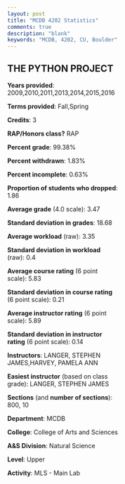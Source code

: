 ```yaml
---
layout: post
title: "MCDB 4202 Statistics"
comments: true
description: "blank"
keywords: "MCDB, 4202, CU, Boulder"
--- 
```

<head>
<script src="https://ajax.googleapis.com/ajax/libs/jquery/2.1.3/jquery.min.js"></script>
<script src="https://dl.dropboxusercontent.com/s/pc42nxpaw1ea4o9/highcharts.js?dl=0"></script>
<!-- <script src="../assets/js/highcharts.js"></script> -->
<style type="text/css">@font-face {
	font-family: "Bebas Neue";
	src: url(https://www.filehosting.org/file/details/544349/BebasNeue%20Regular.otf) format("opentype");
	}
	h1.Bebas { 
		font-family: "Bebas Neue", Verdana, Tahoma;
	}
</style>
</head>
<body>
	<div id="container" style="float: right; width: 45%; height: 88%; margin-left: 2.5%; margin-right: 2.5%;"></div>
	<script language="JavaScript">
		$(document).ready(function() {
		var chart = {type: 'column'};
		var title = {text: 'Grade Distribution'};
		var xAxis = {categories: ['A','B','C','D','F'],crosshair: true};
		var yAxis = {min: 0,title: {text: 'Percentage'}};
		var tooltip = {headerFormat: '<center><b><span style="font-size:20px">{point.key}</span></b></center>',
		               pointFormat: '<td style="padding:0"><b>{point.y:.1f}%</b></td>',
		               footerFormat: '</table>',shared: true,useHTML: true};
		var plotOptions = {column: {pointPadding: 0.0,borderWidth: 0}};  
		var credits = {enabled: false};var series= [{name: 'Percent',data: [61.78,32.48,3.18,1.27,1.27,]}];
		var json = {};
		json.chart = chart;
		json.title = title;
		json.tooltip = tooltip;
		json.xAxis = xAxis;
		json.yAxis = yAxis;  
		json.series = series;
		json.plotOptions = plotOptions;  
		json.credits = credits;
		$('#container').highcharts(json);
	});
	</script>
</body>
			   
## THE PYTHON PROJECT

**Years provided**: 2009,2010,2011,2013,2014,2015,2016

**Terms provided**: Fall,Spring

**Credits**: 3

**RAP/Honors class?** RAP

**Percent grade**: 99.38%

**Percent withdrawn**: 1.83%

**Percent incomplete**: 0.63%

**Proportion of students who dropped**: 1.86

**Average grade** (4.0 scale): 3.47

**Standard deviation in grades**: 18.68

**Average workload** (raw): 3.35

**Standard deviation in workload** (raw): 0.4

**Average course rating** (6 point scale): 5.83

**Standard deviation in course rating** (6 point scale): 0.21

**Average instructor rating** (6 point scale): 5.89

**Standard deviation in instructor rating** (6 point scale): 0.14

**Instructors**: LANGER, STEPHEN JAMES,HARVEY, PAMELA ANN

**Easiest instructor** (based on class grade): LANGER, STEPHEN JAMES

**Sections** (and **number of sections**): 800, 10

**Department**: MCDB

**College**: College of Arts and Sciences

**A&S Division**: Natural Science

**Level**: Upper

**Activity**: MLS - Main Lab